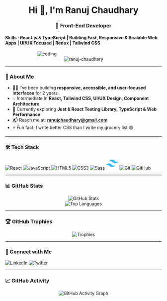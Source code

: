 <h1 align="center">Hi 👋, I'm Ranuj Chaudhary</h1>
<h3 align="center">🌟 Front-End Developer </h3>
<h4  aling="center" >Skills : React.js & TypeScript | Building Fast, Responsive & Scalable Web Apps | UI/UX Focused | Redux | Tailwind CSS </h4>
<img align="right" width="400" alt="coding"  src="https://physicsgurukul.files.wordpress.com/2019/02/character-1.gif"/>

<p align="center">
  <img src="https://komarev.com/ghpvc/?username=ranuj-chaudhary&label=Profile%20views&color=blueviolet&style=flat-square" alt="ranuj-chaudhary" />
</p>

---

### 🚀 About Me

- 👨‍💻 I’ve been building **responsive, accessible, and user-focused interfaces** for 2 years
- 💡 Intermediate in **React, Tailwind CSS, UI/UX Design, Component Architecture**
- 🌱 Currently exploring **Jest & React Testing Library, TypeScript & Web Performance**
- 📬 Reach me at: **ranujchaudhary@gmail.com**
- ⚡ Fun fact: I write better CSS than I write my grocery list 😄

---

### 🛠️ Tech Stack

<p align="left">
  <img src="https://cdn.jsdelivr.net/gh/devicons/devicon/icons/react/react-original.svg" alt="React" width="40" height="40"/>
  <img src="https://cdn.jsdelivr.net/gh/devicons/devicon/icons/javascript/javascript-original.svg" alt="JavaScript" width="40" height="40"/>
  <img src="https://cdn.jsdelivr.net/gh/devicons/devicon/icons/html5/html5-original.svg" alt="HTML5" width="40" height="40"/>
  <img src="https://cdn.jsdelivr.net/gh/devicons/devicon/icons/css3/css3-original.svg" alt="CSS3" width="40" height="40"/>
  <img src="https://cdn.jsdelivr.net/gh/devicons/devicon/icons/sass/sass-original.svg" alt="Sass" width="40" height="40"/>
  <img src="https://github.com/devicons/devicon/blob/v2.16.0/icons/tailwindcss/tailwindcss-original.svg" alt="Tailwind" width="40" height="40"/>
  <img src="https://cdn.jsdelivr.net/gh/devicons/devicon/icons/git/git-original.svg" alt="Git" width="40" height="40"/>
  <img src="https://cdn.jsdelivr.net/gh/devicons/devicon/icons/github/github-original.svg" alt="GitHub" width="40" height="40"/>
</p>

---

### 📊 GitHub Stats

<p align="center">
  <img src="https://github-readme-stats.vercel.app/api?username=ranuj-chaudhary&show_icons=true&theme=tokyonight&hide_border=true" alt="GitHub Stats" />
  <br/>
  <img src="https://github-readme-stats.vercel.app/api/top-langs/?username=ranuj-chaudhary&layout=compact&theme=tokyonight&hide_border=true" alt="Top Languages" />
</p>

---

### 🏆 GitHub Trophies

<p align="center">
  <img src="https://github-profile-trophy.vercel.app/?username=ranuj-chaudhary&theme=tokyonight&no-frame=true&column=4" alt="Trophies" />
</p>

---

### 🔗 Connect with Me

<p align="left">
  <a href="https://www.linkedin.com/in/ranuj-chaudhary/" target="_blank">
    <img src="https://img.shields.io/badge/LinkedIn-blue?logo=linkedin&logoColor=white" alt="LinkedIn"/>
  </a>
  <a href="https://x.com/RANUJCHOUDHARY" target="_blank">
    <img src="https://img.shields.io/badge/Twitter-black?logo=twitter&logoColor=white" alt="Twitter"/>
  </a>
  <!-- <a href="https://yourportfolio.com" target="_blank">
    <img src="https://img.shields.io/badge/Portfolio-000?logo=vercel&logoColor=white" alt="Portfolio"/>
  </a> -->
</p>

---

### 📈 GitHub Activity

<p align="center">
  <img src="https://github-readme-activity-graph.vercel.app/graph?username=ranuj-chaudhary&theme=react-dark" alt="GitHub Activity Graph" />
</p>

